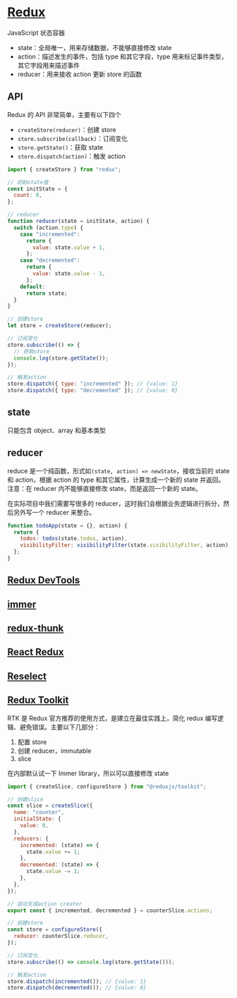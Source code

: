 # [Redux](https://redux.js.org/)

JavaScript 状态容器

- state：全局唯一，用来存储数据，不能够直接修改 state
- action：描述发生的事件，包括 type 和其它字段，type 用来标记事件类型，其它字段用来描述事件
- reducer：用来接收 action 更新 store 的函数

## API

Redux 的 API 非常简单，主要有以下四个

- `createStore(reducer)`：创建 store
- `store.subscribe(callback)`：订阅变化
- `store.getState()`：获取 state
- `store.dispatch(action)`：触发 action

```javascript
import { createStore } from "redux";

// 初始state值
const initState = {
  count: 0,
};

// reducer
function reducer(state = initState, action) {
  switch (action.type) {
    case "incremented":
      return {
        value: state.value + 1,
      };
    case "decremented":
      return {
        value: state.value - 1,
      };
    default:
      return state;
  }
}

// 创建store
let store = createStore(reducer);

// 订阅变化
store.subscribe(() => {
  // 获取store
  console.log(store.getState());
});

// 触发action
store.dispatch({ type: "incremented" }); // {value: 1}
store.dispatch({ type: "decremented" }); // {value: 0}
```

## state

只能包含 object、array 和基本类型

## reducer

reduce 是一个纯函数，形式如`(state, action) => newState`，接收当前的 state 和 action，根据 action 的 type 和其它属性，计算生成一个新的 state 并返回。
注意：在 reducer 内不能够直接修改 state，而是返回一个新的 state。

在实际项目中我们需要写很多的 reducer，这时我们会根据业务逻辑进行拆分，然后另外写一个 reducer 来整合。

```javascript
function todoApp(state = {}, action) {
  return {
    todos: todos(state.todos, action),
    visibilityFilter: visibilityFilter(state.visibilityFilter, action),
  };
}
```

## [Redux DevTools](https://github.com/reduxjs/redux-devtools)

## [immer](https://github.com/immerjs/immer)

## [redux-thunk](https://github.com/reduxjs/redux-thunk)

## [React Redux](https://react-redux.js.org/)

## [Reselect](https://github.com/reduxjs/reselect)

## [Redux Toolkit](https://redux-toolkit.js.org/)

RTK 是 Redux 官方推荐的使用方式，是建立在最佳实践上，简化 redux 编写逻辑、避免错误。主要以下几部分：

1. 配置 store
2. 创建 reducer，immutable
3. slice

在内部默认试一下 Immer library，所以可以直接修改 state

```javascript
import { createSlice, configureStore } from "@reduxjs/toolkit";

// 创建slice
const slice = createSlice({
  name: "counter",
  initialState: {
    value: 0,
  },
  reducers: {
    incremented: (state) => {
      state.value += 1;
    },
    decremented: (state) => {
      state.value -= 1;
    },
  },
});

// 自动生成action creater
export const { incremented, decremented } = counterSlice.actions;

// 创建store
const store = configureStore({
  reducer: counterSlice.reducer,
});

// 订阅变化
store.subscribe(() => console.log(store.getState()));

// 触发action
store.dispatch(incremented()); // {value: 1}
store.dispatch(decremented()); // {value: 0}
```
